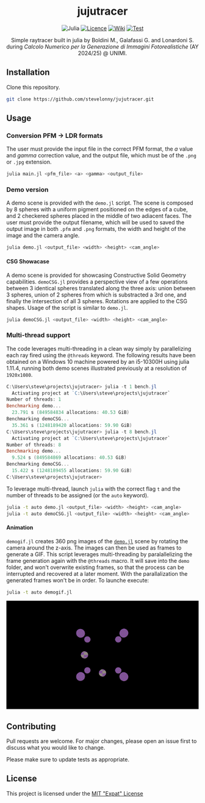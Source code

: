 <div align="center">

# jujutracer
![Julia](https://img.shields.io/badge/-Julia-9558B2?style=for-the-badge&logo=julia&logoColor=white)
[![Licence](https://img.shields.io/github/license/Ileriayo/markdown-badges?style=for-the-badge)](./LICENCE.md)
[![Wiki](https://img.shields.io/badge/Docs-Dev?style=for-the-badge&color=blue&link=https%3A%2F%2Fstevelonny.github.io%2Fjujutracer%2Fdev)](https://stevelonny.github.io/jujutracer/dev/)
[![Test](https://img.shields.io/github/actions/workflow/status/stevelonny/jujutracer/Test.yml?style=for-the-badge&label=Test&link=https%3A%2F%2Fgithub.com%2Fstevelonny%2Fjujutracer%2Factions%2Fworkflows%2FTest.yml)](https://github.com/stevelonny/jujutracer/actions/workflows/Test.yml)

<!-- ![GitHub branch check runs](https://img.shields.io/github/check-runs/stevelonny/jujutracer/main?style=for-the-badge) -->


Simple raytracer built in julia by Boldini M., Galafassi G. and Lonardoni S. during _Calcolo Numerico per la Generazione di Immagini Fotorealistiche_ (AY 2024/25) @ UNIMI.

</div>

## Installation

Clone this repository.

```bash
git clone https://github.com/stevelonny/jujutracer.git
```

## Usage

### Conversion PFM -> LDR formats
The user must provide the input file in the correct PFM format, the _a_ value and _gamma_ correction value, and the output file, which must be of the `.png` or `.jpg` extension.
```bash
julia main.jl <pfm_file> <a> <gamma> <output_file>
```

### Demo version
A demo scene is provided with the `demo.jl` script. The scene is composed by 8 spheres with a uniform pigment positioned on the edges of a cube, and 2 checkered spheres placed in the middle of two adiacent faces.
The user must provide the output filename, which will be used to saved the output image in both `.pfm` and `.png` formats, the width and height of the image and the camera angle.
```bash
julia demo.jl <output_file> <width> <height> <cam_angle>
```

#### CSG Showacase
A demo scene is provided for showcasing Constructive Solid Geometry capabilities. `demoCSG.jl` provides a perspective view of a few operations between 3 identical spheres translated along the three axis: union between 3 spheres, union of 2 spheres from which is substracted a 3rd one, and finally the intersection of all 3 spheres. Rotations are applied to the CSG shapes. Usage of the script is similar to `demo.jl`.
```bash
julia demoCSG.jl <output_file> <width> <height> <cam_angle>
```

### Multi-thread support
The code leverages multi-threading in a clean way simply by parallelizing each ray fired using the `@threads` keyword. The following results have been obtained on a Windows 10 machine powered by an i5-10300H using julia 1.11.4, running both demo scenes illustrated previously at a resolution of `1920x1080`.
```powershell
C:\Users\steve\projects\jujutracer> julia -t 1 bench.jl
  Activating project at `C:\Users\steve\projects\jujutracer`
Number of threads: 1
Benchmarking demo...
  23.791 s (849584834 allocations: 40.53 GiB)
Benchmarking demoCSG...
  35.361 s (1248189420 allocations: 59.90 GiB)
C:\Users\steve\projects\jujutracer> julia -t 8 bench.jl
  Activating project at `C:\Users\steve\projects\jujutracer`
Number of threads: 8
Benchmarking demo...
  9.524 s (849584869 allocations: 40.53 GiB)
Benchmarking demoCSG...
  15.422 s (1248189455 allocations: 59.90 GiB)
C:\Users\steve\projects\jujutracer> 
```

To leverage multi-thread, launch `julia` with the correct flag `t` and the number of threads to be assigned (or the `auto` keyword).
```bash
julia -t auto demo.jl <output_file> <width> <height> <cam_angle>
julia -t auto demoCSG.jl <output_file> <width> <height> <cam_angle>
```

#### Animation
`demogif.jl` creates 360 png images of the [`demo.jl`](#demo-version) scene by rotating the camera around the z-axis. The images can then be used as frames to generate a GIF. This script leverages multi-threading by paralallelizing the frame generation again with the `@threads` macro. It will save into the `demo` folder, and won't overwrite existing frames, so that the process can be interrupted and recovered at a later moment. With the parallalization the generated frames won't be in order.
To launche execute:
```bash
julia -t auto demogif.jl
```
<div align="center">

![Demo animation](output.gif)

</div>



## Contributing

Pull requests are welcome. For major changes, please open an issue first
to discuss what you would like to change.

Please make sure to update tests as appropriate.

## License
This project is licensed under the [MIT "Expat" License](LICENCE.md)
